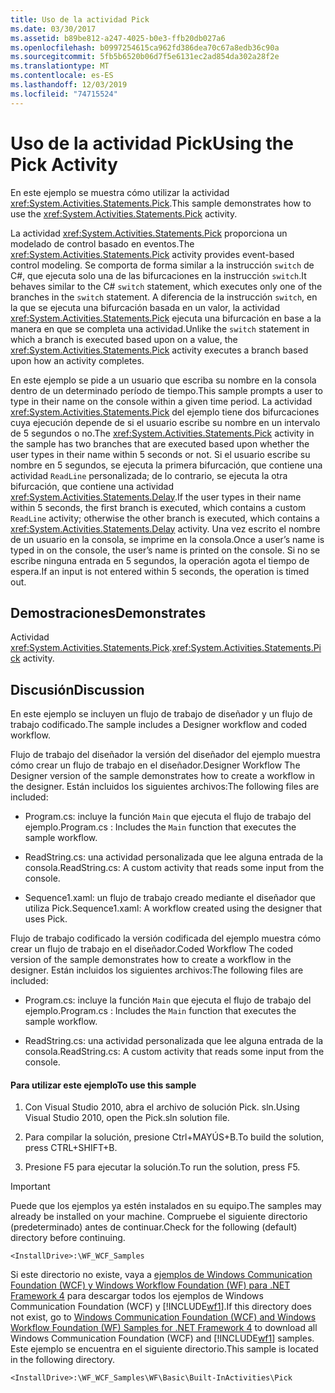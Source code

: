 ```yaml
---
title: Uso de la actividad Pick
ms.date: 03/30/2017
ms.assetid: b89be812-a247-4025-b0e3-ffb20db027a6
ms.openlocfilehash: b0997254615ca962fd386dea70c67a8edb36c90a
ms.sourcegitcommit: 5fb5b6520b06d7f5e6131ec2ad854da302a28f2e
ms.translationtype: MT
ms.contentlocale: es-ES
ms.lasthandoff: 12/03/2019
ms.locfileid: "74715524"
---
```

# <a name="using-the-pick-activity"></a><span data-ttu-id="5e2b9-102">Uso de la actividad Pick</span><span class="sxs-lookup"><span data-stu-id="5e2b9-102">Using the Pick Activity</span></span>
<span data-ttu-id="5e2b9-103">En este ejemplo se muestra cómo utilizar la actividad <xref:System.Activities.Statements.Pick>.</span><span class="sxs-lookup"><span data-stu-id="5e2b9-103">This sample demonstrates how to use the <xref:System.Activities.Statements.Pick> activity.</span></span>

 <span data-ttu-id="5e2b9-104">La actividad <xref:System.Activities.Statements.Pick> proporciona un modelado de control basado en eventos.</span><span class="sxs-lookup"><span data-stu-id="5e2b9-104">The <xref:System.Activities.Statements.Pick> activity provides event-based control modeling.</span></span> <span data-ttu-id="5e2b9-105">Se comporta de forma similar a la instrucción `switch` de C#, que ejecuta solo una de las bifurcaciones en la instrucción `switch`.</span><span class="sxs-lookup"><span data-stu-id="5e2b9-105">It behaves similar to the C# `switch` statement, which executes only one of the branches in the `switch` statement.</span></span> <span data-ttu-id="5e2b9-106">A diferencia de la instrucción `switch`, en la que se ejecuta una bifurcación basada en un valor, la actividad <xref:System.Activities.Statements.Pick> ejecuta una bifurcación en base a la manera en que se completa una actividad.</span><span class="sxs-lookup"><span data-stu-id="5e2b9-106">Unlike the `switch` statement in which a branch is executed based upon on a value, the <xref:System.Activities.Statements.Pick> activity executes a branch based upon how an activity completes.</span></span>

 <span data-ttu-id="5e2b9-107">En este ejemplo se pide a un usuario que escriba su nombre en la consola dentro de un determinado período de tiempo.</span><span class="sxs-lookup"><span data-stu-id="5e2b9-107">This sample prompts a user to type in their name on the console within a given time period.</span></span> <span data-ttu-id="5e2b9-108">La actividad <xref:System.Activities.Statements.Pick> del ejemplo tiene dos bifurcaciones cuya ejecución depende de si el usuario escribe su nombre en un intervalo de 5 segundos o no.</span><span class="sxs-lookup"><span data-stu-id="5e2b9-108">The <xref:System.Activities.Statements.Pick> activity in the sample has two branches that are executed based upon whether the user types in their name within 5 seconds or not.</span></span> <span data-ttu-id="5e2b9-109">Si el usuario escribe su nombre en 5 segundos, se ejecuta la primera bifurcación, que contiene una actividad `ReadLine` personalizada; de lo contrario, se ejecuta la otra bifurcación, que contiene una actividad <xref:System.Activities.Statements.Delay>.</span><span class="sxs-lookup"><span data-stu-id="5e2b9-109">If the user types in their name within 5 seconds, the first branch is executed, which contains a custom `ReadLine` activity; otherwise the other branch is executed, which contains a <xref:System.Activities.Statements.Delay> activity.</span></span> <span data-ttu-id="5e2b9-110">Una vez escrito el nombre de un usuario en la consola, se imprime en la consola.</span><span class="sxs-lookup"><span data-stu-id="5e2b9-110">Once a user’s name is typed in on the console, the user’s name is printed on the console.</span></span> <span data-ttu-id="5e2b9-111">Si no se escribe ninguna entrada en 5 segundos, la operación agota el tiempo de espera.</span><span class="sxs-lookup"><span data-stu-id="5e2b9-111">If an input is not entered within 5 seconds, the operation is timed out.</span></span>

## <a name="demonstrates"></a><span data-ttu-id="5e2b9-112">Demostraciones</span><span class="sxs-lookup"><span data-stu-id="5e2b9-112">Demonstrates</span></span>
 <span data-ttu-id="5e2b9-113">Actividad <xref:System.Activities.Statements.Pick>.</span><span class="sxs-lookup"><span data-stu-id="5e2b9-113"><xref:System.Activities.Statements.Pick> activity.</span></span>

## <a name="discussion"></a><span data-ttu-id="5e2b9-114">Discusión</span><span class="sxs-lookup"><span data-stu-id="5e2b9-114">Discussion</span></span>
 <span data-ttu-id="5e2b9-115">En este ejemplo se incluyen un flujo de trabajo de diseñador y un flujo de trabajo codificado.</span><span class="sxs-lookup"><span data-stu-id="5e2b9-115">The sample includes a Designer workflow and coded workflow.</span></span>

 <span data-ttu-id="5e2b9-116">Flujo de trabajo del diseñador la versión del diseñador del ejemplo muestra cómo crear un flujo de trabajo en el diseñador.</span><span class="sxs-lookup"><span data-stu-id="5e2b9-116">Designer Workflow The Designer version of the sample demonstrates how to create a workflow in the designer.</span></span> <span data-ttu-id="5e2b9-117">Están incluidos los siguientes archivos:</span><span class="sxs-lookup"><span data-stu-id="5e2b9-117">The following files are included:</span></span>

- <span data-ttu-id="5e2b9-118">Program.cs: incluye la función `Main` que ejecuta el flujo de trabajo del ejemplo.</span><span class="sxs-lookup"><span data-stu-id="5e2b9-118">Program.cs : Includes the `Main` function that executes the sample workflow.</span></span>

- <span data-ttu-id="5e2b9-119">ReadString.cs: una actividad personalizada que lee alguna entrada de la consola.</span><span class="sxs-lookup"><span data-stu-id="5e2b9-119">ReadString.cs: A custom activity that reads some input from the console.</span></span>

- <span data-ttu-id="5e2b9-120">Sequence1.xaml: un flujo de trabajo creado mediante el diseñador que utiliza Pick.</span><span class="sxs-lookup"><span data-stu-id="5e2b9-120">Sequence1.xaml: A workflow created using the designer that uses Pick.</span></span>

 <span data-ttu-id="5e2b9-121">Flujo de trabajo codificado la versión codificada del ejemplo muestra cómo crear un flujo de trabajo en el diseñador.</span><span class="sxs-lookup"><span data-stu-id="5e2b9-121">Coded Workflow The coded version of the sample demonstrates how to create a workflow in the designer.</span></span> <span data-ttu-id="5e2b9-122">Están incluidos los siguientes archivos:</span><span class="sxs-lookup"><span data-stu-id="5e2b9-122">The following files are included:</span></span>

- <span data-ttu-id="5e2b9-123">Program.cs: incluye la función `Main` que ejecuta el flujo de trabajo del ejemplo.</span><span class="sxs-lookup"><span data-stu-id="5e2b9-123">Program.cs : Includes the `Main` function that executes the sample workflow.</span></span>

- <span data-ttu-id="5e2b9-124">ReadString.cs: una actividad personalizada que lee alguna entrada de la consola.</span><span class="sxs-lookup"><span data-stu-id="5e2b9-124">ReadString.cs: A custom activity that reads some input from the console.</span></span>

#### <a name="to-use-this-sample"></a><span data-ttu-id="5e2b9-125">Para utilizar este ejemplo</span><span class="sxs-lookup"><span data-stu-id="5e2b9-125">To use this sample</span></span>

1. <span data-ttu-id="5e2b9-126">Con Visual Studio 2010, abra el archivo de solución Pick. sln.</span><span class="sxs-lookup"><span data-stu-id="5e2b9-126">Using Visual Studio 2010, open the Pick.sln solution file.</span></span>

2. <span data-ttu-id="5e2b9-127">Para compilar la solución, presione Ctrl+MAYÚS+B.</span><span class="sxs-lookup"><span data-stu-id="5e2b9-127">To build the solution, press CTRL+SHIFT+B.</span></span>

3. <span data-ttu-id="5e2b9-128">Presione F5 para ejecutar la solución.</span><span class="sxs-lookup"><span data-stu-id="5e2b9-128">To run the solution, press F5.</span></span>

> [!IMPORTANT]
> <span data-ttu-id="5e2b9-129">Puede que los ejemplos ya estén instalados en su equipo.</span><span class="sxs-lookup"><span data-stu-id="5e2b9-129">The samples may already be installed on your machine.</span></span> <span data-ttu-id="5e2b9-130">Compruebe el siguiente directorio (predeterminado) antes de continuar.</span><span class="sxs-lookup"><span data-stu-id="5e2b9-130">Check for the following (default) directory before continuing.</span></span>  
>   
> `<InstallDrive>:\WF_WCF_Samples`  
>   
> <span data-ttu-id="5e2b9-131">Si este directorio no existe, vaya a [ejemplos de Windows Communication Foundation (WCF) y Windows Workflow Foundation (WF) para .NET Framework 4](https://www.microsoft.com/download/details.aspx?id=21459) para descargar todos los ejemplos de Windows Communication Foundation (WCF) y [!INCLUDE[wf1](../../../../includes/wf1-md.md)].</span><span class="sxs-lookup"><span data-stu-id="5e2b9-131">If this directory does not exist, go to [Windows Communication Foundation (WCF) and Windows Workflow Foundation (WF) Samples for .NET Framework 4](https://www.microsoft.com/download/details.aspx?id=21459) to download all Windows Communication Foundation (WCF) and [!INCLUDE[wf1](../../../../includes/wf1-md.md)] samples.</span></span> <span data-ttu-id="5e2b9-132">Este ejemplo se encuentra en el siguiente directorio.</span><span class="sxs-lookup"><span data-stu-id="5e2b9-132">This sample is located in the following directory.</span></span>  
>   
> `<InstallDrive>:\WF_WCF_Samples\WF\Basic\Built-InActivities\Pick`
